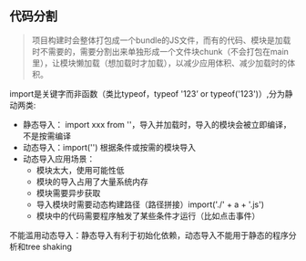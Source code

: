 ## 代码分割
>项目构建时会整体打包成一个bundle的JS文件，而有的代码、模块是加载时不需要的，需要分割出来单独形成一个文件块chunk（不会打包在main里），让模块懒加载（想加载时才加载），以减少应用体积、减少加载时的体积。

import是关键字而非函数（类比typeof，typeof '123’ or typeof('123')）,分为静动两类:<br>
- 静态导入： import xxx from ''，导入并加载时，导入的模块会被立即编译，不是按需编译
- 动态导入：import('') 根据条件或按需的模块导入
- 动态导入应用场景：
  - 模块太大，使用可能性低
  - 模块的导入占用了大量系统内存
  - 模块需要异步获取
  - 导入模块时需要动态构建路径（路径拼接）import('./' + a + '.js')
  - 模块中的代码需要程序触发了某些条件才运行（比如点击事件）  


不能滥用动态导入：静态导入有利于初始化依赖，动态导入不能用于静态的程序分析和tree shaking<br>


